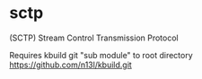 # sctp
(SCTP) Stream Control Transmission Protocol

Requires kbuild git "sub module" to root directory
https://github.com/n13l/kbuild.git
